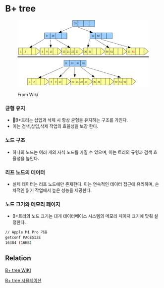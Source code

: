# B+ tree

<figure><img src="../../../.gitbook/assets/image (3) (1).png" alt=""><figcaption><p>From Wiki</p></figcaption></figure>

### 균형 유지

* B+트리는 삽입과 삭제 시 항상 균형을 유지하는 구조를 가진다.
* 이는 검색,삽입,삭제 작업의 효율성을 보장 한다.

### 노드 구조

* 하나의 노드는 여러 개의 자식 노드를 가질 수 있으며, 이는 트리의 규형과 검색 효율성을 높인다.

### 리프 노드의 데이터

* 실제 데이터는 리프 노드에만 존재한다. 이는 연속적인 데이터 접근에 유리하며, 순차적인 읽기 작업에서 높은 성능을 제공한다.

### 노드 크기와 메모리 페이지

* B+트리의 노드 크기는 대개 데이터베이스 시스템의 메모리 페이지 크기에 맞춰 설정한다.

```bash
// Apple M1 Pro 가쥰
getconf PAGESIZE
16384 (16KB)
```

## Relation

[B+ tree WIKI](https://en.wikipedia.org/wiki/B%2B\_tree)&#x20;

[B+ tree 시뮬레이션](https://www.cs.usfca.edu/\~galles/visualization/BPlusTree.html)

